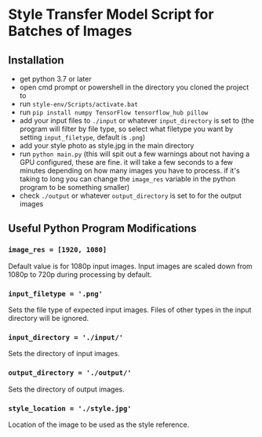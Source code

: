 # Style Transfer Model Script for Batches of Images
## Installation
* get python 3.7 or later
* open cmd prompt or powershell in the directory you cloned the project to
* run `style-env/Scripts/activate.bat`
* run `pip install numpy TensorFlow tensorflow_hub pillow`
* add your input files to `./input` or whatever `input_directory` is set to (the program will filter by file type, so select what filetype you want by setting `input_filetype`, default is `.png`)
* add your style photo as style.jpg in the main directory
* run `python main.py` (this will spit out a few warnings about not having a GPU configured, these are fine. it will take a few seconds to a few minutes depending on how many images you have to process. if it's taking to long you can change the `image_res` variable in the python program to be something smaller)
* check `./output` or whatever `output_directory` is set to for the output images

## Useful Python Program Modifications
### `image_res = [1920, 1080]`
Default value is for 1080p input images. Input images are scaled down from 1080p to 720p during processing by default.

### `input_filetype = '.png'`
Sets the file type of expected input images. Files of other types in the input directory will be ignored.

### `input_directory = './input/'`
Sets the directory of input images.

### `output_directory = './output/'`
Sets the directory of output images.

### `style_location = './style.jpg'`
Location of the image to be used as the style reference.